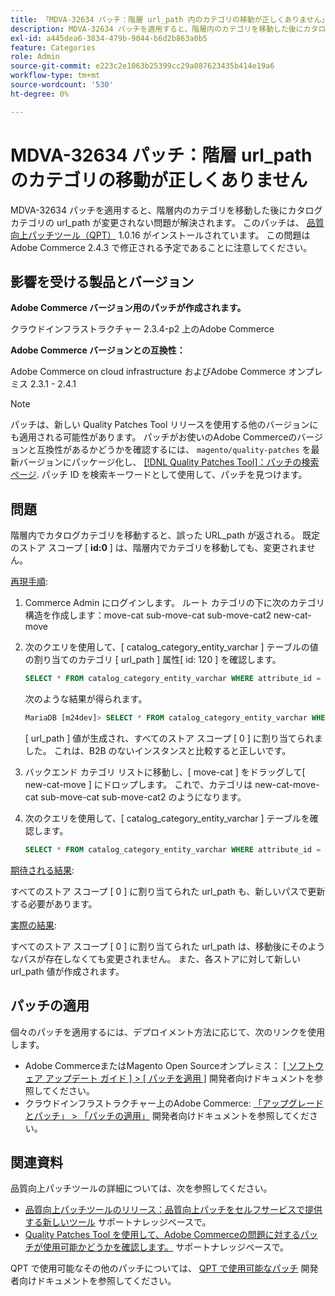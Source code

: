 ```yaml
---
title: 「MDVA-32634 パッチ：階層 url_path 内のカテゴリの移動が正しくありません」
description: MDVA-32634 パッチを適用すると、階層内のカテゴリを移動した後にカタログカテゴリの url\_path が変更されない問題が解決されます。 このパッチは、[Quality Patches Tool （QPT） ] （/help/announcements/adobe-commerce-announcements/magento-quality-patches-released-new-tool-to-self-serve-quality-patches.md） 1.0.16 がインストールされている場合に利用できます。 この問題はAdobe Commerce 2.4.3 で修正される予定であることに注意してください。
exl-id: a445dea6-3834-479b-9044-b6d2b863a0b5
feature: Categories
role: Admin
source-git-commit: e223c2e1063b25399cc29a087623435b414e19a6
workflow-type: tm+mt
source-wordcount: '530'
ht-degree: 0%

---
```


# MDVA-32634 パッチ：階層 url_path のカテゴリの移動が正しくありません

MDVA-32634 パッチを適用すると、階層内のカテゴリを移動した後にカタログカテゴリの url\_path が変更されない問題が解決されます。 このパッチは、 [品質向上パッチツール（QPT）](/help/announcements/adobe-commerce-announcements/magento-quality-patches-released-new-tool-to-self-serve-quality-patches.md) 1.0.16 がインストールされています。 この問題はAdobe Commerce 2.4.3 で修正される予定であることに注意してください。

## 影響を受ける製品とバージョン

**Adobe Commerce バージョン用のパッチが作成されます。**

クラウドインフラストラクチャー 2.3.4-p2 上のAdobe Commerce

**Adobe Commerce バージョンとの互換性：**

Adobe Commerce on cloud infrastructure およびAdobe Commerce オンプレミス 2.3.1 - 2.4.1

>[!NOTE]
>
>パッチは、新しい Quality Patches Tool リリースを使用する他のバージョンにも適用される可能性があります。 パッチがお使いのAdobe Commerceのバージョンと互換性があるかどうかを確認するには、 `magento/quality-patches` を最新バージョンにパッケージ化し、 [[!DNL Quality Patches Tool]：パッチの検索ページ](https://devdocs.magento.com/quality-patches/tool.html#patch-grid). パッチ ID を検索キーワードとして使用して、パッチを見つけます。

## 問題

階層内でカタログカテゴリを移動すると、誤った URL\_path が返される。 既定のストア スコープ \[ **id:0** \] は、階層内でカテゴリを移動しても、変更されません。

<u>再現手順</u>:

1. Commerce Admin にログインします。 ルート カテゴリの下に次のカテゴリ構造を作成します：move-cat sub-move-cat sub-move-cat2 new-cat-move
1. 次のクエリを使用して、\[ catalog\_category\_entity\_varchar \] テーブルの値の割り当てのカテゴリ \[ url\_path \] 属性\[ id: 120 \] を確認します。

   ```sql
   SELECT * FROM catalog_category_entity_varchar WHERE attribute_id = 120 ORDER BY value_id DESC LIMIT 4;
   ```

   次のような結果が得られます。

   ```sql
   MariaDB [m24dev]> SELECT * FROM catalog_category_entity_varchar WHERE attribute_id = 120 ORDER BY value_id DESC LIMIT 4;
   ```

   \[ url\_path \] 値が生成され、すべてのストア スコープ \[ 0 \] に割り当てられました。 これは、B2B のないインスタンスと比較すると正しいです。
1. バックエンド カテゴリ リストに移動し、\[ move-cat \] をドラッグして\[ new-cat-move \] にドロップします。 これで、カテゴリは new-cat-move-cat sub-move-cat sub-move-cat2 のようになります。
1. 次のクエリを使用して、\[ catalog\_category\_entity\_varchar \] テーブルを確認します。

   ```sql
   SELECT * FROM catalog_category_entity_varchar WHERE attribute_id = 120 ORDER BY value_id DESC LIMIT 16;
   ```

<u>期待される結果</u>:

すべてのストア スコープ \[ 0 \] に割り当てられた url\_path も、新しいパスで更新する必要があります。

<u>実際の結果</u>:

すべてのストア スコープ \[ 0 \] に割り当てられた url\_path は、移動後にそのようなパスが存在しなくても変更されません。 また、各ストアに対して新しい url\_path 値が作成されます。

## パッチの適用

個々のパッチを適用するには、デプロイメント方法に応じて、次のリンクを使用します。

* Adobe CommerceまたはMagento Open Sourceオンプレミス： [[ ソフトウェア アップデート ガイド ] > [ パッチを適用 ]](https://devdocs.magento.com/guides/v2.4/comp-mgr/patching/mqp.html) 開発者向けドキュメントを参照してください。
* クラウドインフラストラクチャー上のAdobe Commerce: [「アップグレードとパッチ」 > 「パッチの適用」](https://devdocs.magento.com/cloud/project/project-patch.html) 開発者向けドキュメントを参照してください。

## 関連資料

品質向上パッチツールの詳細については、次を参照してください。

* [品質向上パッチツールのリリース：品質向上パッチをセルフサービスで提供する新しいツール](/help/announcements/adobe-commerce-announcements/magento-quality-patches-released-new-tool-to-self-serve-quality-patches.md) サポートナレッジベースで。
* [Quality Patches Tool を使用して、Adobe Commerceの問題に対するパッチが使用可能かどうかを確認します。](/help/support-tools/patches-available-in-qpt-tool/check-patch-for-magento-issue-with-magento-quality-patches.md) サポートナレッジベースで。

QPT で使用可能なその他のパッチについては、 [QPT で使用可能なパッチ](https://devdocs.magento.com/quality-patches/tool.html#patch-grid) 開発者向けドキュメントを参照してください。
